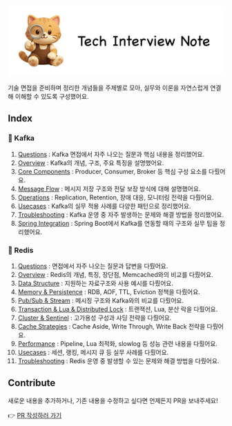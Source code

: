 ![image](images/image.png)

기술 면접을 준비하며 정리한 개념들을 주제별로 모아, 실무와 이론을 자연스럽게 연결해 이해할 수 있도록 구성했어요.

## Index

### 💎 Kafka

1. [Questions](./kafka/00_questions.md) : Kafka 면접에서 자주 나오는 질문과 핵심 내용을 정리했어요.
2. [Overview](./kafka/01_overview.md) : Kafka의 개념, 구조, 주요 특징을 설명했어요.
3. [Core Components](./kafka/02_core_components.md) : Producer, Consumer, Broker 등 핵심 구성 요소를 다뤘어요.
4. [Message Flow](./kafka/03_message_flow.md) : 메시지 저장 구조와 전달 보장 방식에 대해 설명했어요.
5. [Operations](./kafka/04_operations.md) : Replication, Retention, 장애 대응, 모니터링 전략을 다뤘어요.
6. [Usecases](./kafka/05_usecases.md) : Kafka의 실무 적용 사례를 다양한 패턴으로 정리했어요.
7. [Troubleshooting](./kafka/06_troubleshooting.md) : Kafka 운영 중 자주 발생하는 문제와 해결 방법을 정리했어요.
8. [Spring Integration](./kafka/07_spring_integration.md) : Spring Boot에서 Kafka를 연동할 때의 구조와 실무 팁을 정리했어요.

### 💎 Redis

1. [Questions](./redis/00_questions.md) : 면접에서 자주 나오는 질문과 답변을 다뤘어요.
2. [Overview](./redis/01_overview.md) : Redis의 개념, 특징, 장단점, Memcached와의 비교를 다뤘어요.
3. [Data Structure](./redis/02_data_structures.md) : 지원하는 자료구조와 사용 예시를 다뤘어요.
4. [Memory & Persistence](./redis/03_memory_and_persistence.md) : RDB, AOF, TTL, Eviction 정책을 다뤘어요.
5. [Pub/Sub & Stream](./redis/04_pubsub_stream.md) : 메시징 구조와 Kafka와의 비교를 다뤘어요.
6. [Transaction & Lua & Distributed Lock](./redis/05_transaction_lua_lock.md) : 트랜잭션, Lua, 분산 락을 다뤘어요.
7. [Cluster & Sentinel](./redis/06_cluster_and_sentinel.md) : 고가용성 구성과 샤딩 전략을 다뤘어요.
8. [Cache Strategies](./redis/07_cache_strategies.md) : Cache Aside, Write Through, Write Back 전략을 다뤘어요.
9. [Performance](./redis/08_performance.md) : Pipeline, Lua 최적화, slowlog 등 성능 관련 내용을 다뤘어요.
10. [Usecases](./redis/09_usecases.md) : 세션, 랭킹, 메시지 큐 등 실무 사례를 다뤘어요.
11. [Troubleshooting](./redis/10_troubleshooting.md) : Redis 운영 중 발생할 수 있는 문제와 해결 방법을 다뤘어요.

## Contribute

새로운 내용을 추가하거나, 기존 내용을 수정하고 싶다면 언제든지 PR을 보내주세요!

👉 [PR 작성하러 가기](https://github.com/himitery/tech-interview-notes/compare)
